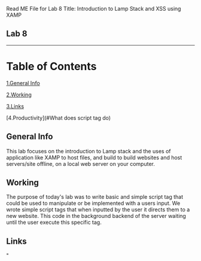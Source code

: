Read ME File for Lab 8
Title: Introduction to Lamp Stack and XSS using XAMP 

## Lab 8

********************************
# Table of Contents

[1.General Info](#general-info)

[2.Working](#working)

[3.Links](#links)

[4.Productivity](#What does script tag do)

## General Info
This lab focuses on the introduction to Lamp stack and the uses of application like XAMP to host files, and build to build websites and host servers/site offline, on a local web server on your computer.

## Working
The purpose of today's lab was to write basic and simple script tag that could be used to manipulate or be implemented with a users input. We wrote simple script tags that when inputted by the user it directs them to a new website. This code in the background backend of the server waiting until the user execute this specific tag.

## Links
"<script>location.href="http://www.rpi.edu";</script>"

## Productivity

When the text was inserted into the comment section an onclick event is triggered when the user clicked submit and this runs whatever is inside the comment. The script tag which we wrote to redirect the user to a new page or a new website was already inside the code The onclick event was triggered when the user submitted the form.



